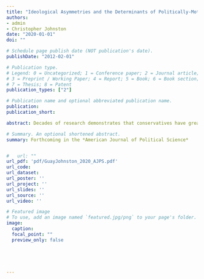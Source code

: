 ```yaml
---
title: "Ideological Asymmetries and the Determinants of Politically-Motivated Reasoning"
authors:
- admin
- Christopher Johnston
date: "2020-01-01" 
doi: ""

# Schedule page publish date (NOT publication's date).
publishDate: "2012-02-01" 

# Publication type.
# Legend: 0 = Uncategorized; 1 = Conference paper; 2 = Journal article;
# 3 = Preprint / Working Paper; 4 = Report; 5 = Book; 6 = Book section;
# 7 = Thesis; 8 = Patent
publication_types: ["2"]

# Publication name and optional abbreviated publication name.
publication: 
publication_short: 

abstract: Decades of research demonstrates that conservatives have greater needs for certainty and closure than liberals. This suggests an asymmetry hypothesis- conservatives are less open to new information that conflicts with their prior beliefs and, in turn, political accountability will be lower on the right than the left. However, recent work suggests that liberals and conservatives are equally prone to politically-motivated reasoning (PMR). The present paper confronts this puzzle. First, we identify significant limitations of extant studies evaluating the asymmetry hypothesis and deploy two national survey experiments to address them. Second, we provide the first direct test of the key theoretical claim underpinning the asymmetrcay hypothesis- epistemic needs for certainty promote PMR. We find little evidence for the asymmetry hypothesis. Importantly, however, we also find no evidence that epistemic needs promote PMR. That is, while conservatives have greater needs for certainty, these needs are not a major source of political bias.  

# Summary. An optional shortened abstract.
summary: Forthcoming in the *American Journal of Political Science*


#   url: ""
url_pdf: 'pdf/GuayJohnston_2020_AJPS.pdf'
url_code: 
url_dataset: 
url_poster: ''
url_project: ''
url_slides: ''
url_source: ''
url_video: ''

# Featured image
# To use, add an image named `featured.jpg/png` to your page's folder. 
image:
  caption: 
  focal_point: ""
  preview_only: false





---
```




